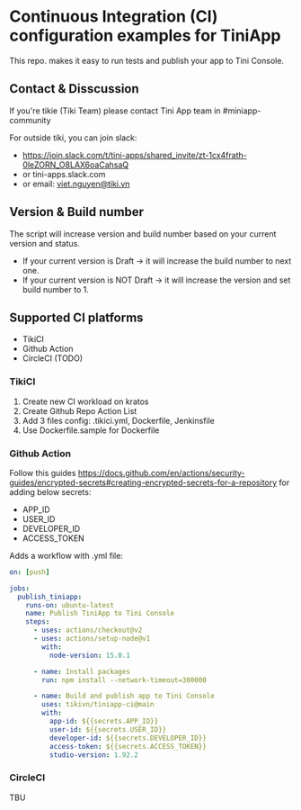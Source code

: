 # Continuous Integration (CI) configuration examples for TiniApp

This repo. makes it easy to run tests and publish your app to Tini Console.

## Contact & Disscussion

If you're tikie (Tiki Team) please contact Tini App team in #miniapp-community

For outside tiki, you can join slack: 

- https://join.slack.com/t/tini-apps/shared_invite/zt-1cx4frath-0leZORN_O8LAX6oaCahsaQ
- or tini-apps.slack.com
- or email: viet.nguyen@tiki.vn

## Version & Build number

The script will increase version and build number based on your current version and status.

- If your current version is Draft -> it will increase the build number to next one.
- If your current version is NOT Draft -> it will increase the version and set build number to 1.


## Supported CI platforms
- TikiCI 
- Github Action
- CircleCI (TODO)

### TikiCI

1. Create new CI workload on kratos
2. Create Github Repo Action List
3. Add 3 files config: .tikici.yml, Dockerfile, Jenkinsfile
4. Use Dockerfile.sample for Dockerfile

### Github Action

Follow this guides https://docs.github.com/en/actions/security-guides/encrypted-secrets#creating-encrypted-secrets-for-a-repository for adding below secrets:

- APP_ID
- USER_ID
- DEVELOPER_ID
- ACCESS_TOKEN

Adds a workflow with .yml file:
```yml
on: [push]

jobs:
  publish_tiniapp:
    runs-on: ubuntu-latest
    name: Publish TiniApp to Tini Console
    steps:
      - uses: actions/checkout@v2
      - uses: actions/setup-node@v1
        with:
          node-version: 15.0.1

      - name: Install packages
        run: npm install --network-timeout=300000

      - name: Build and publish app to Tini Console
        uses: tikivn/tiniapp-ci@main
        with:
          app-id: ${{secrets.APP_ID}}
          user-id: ${{secrets.USER_ID}}
          developer-id: ${{secrets.DEVELOPER_ID}}
          access-token: ${{secrets.ACCESS_TOKEN}}
          studio-version: 1.92.2
```

### CircleCI

TBU
